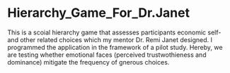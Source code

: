 # Hierarchy_Game_For_Dr.Janet
This is a scoial hierarchy game that assesses participants economic self- and other related choices which my mentor Dr. Remi Janet designed. I programmed the application in the framework of a pilot study. Hereby, we are testing whether emotional faces (perceived trustwothieness and dominance) mitigate the frequency of  gnerous choices. 
